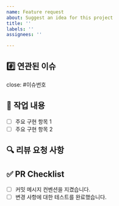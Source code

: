 ```yaml
---
name: Feature request
about: Suggest an idea for this project
title: ''
labels: ''
assignees: ''

---
```


## #️⃣ 연관된 이슈
close: #이슈번호

## 🚀 작업 내용
- [ ] 주요 구현 항목 1
- [ ] 주요 구현 항목 2

## 🔍 리뷰 요청 사항
<!-- 리뷰어에게 확인받고 싶은 내용을 적어주세요 -->

## ✅ PR Checklist
- [ ] 커밋 메시지 컨벤션을 지켰습니다.
- [ ] 변경 사항에 대한 테스트를 완료했습니다.
